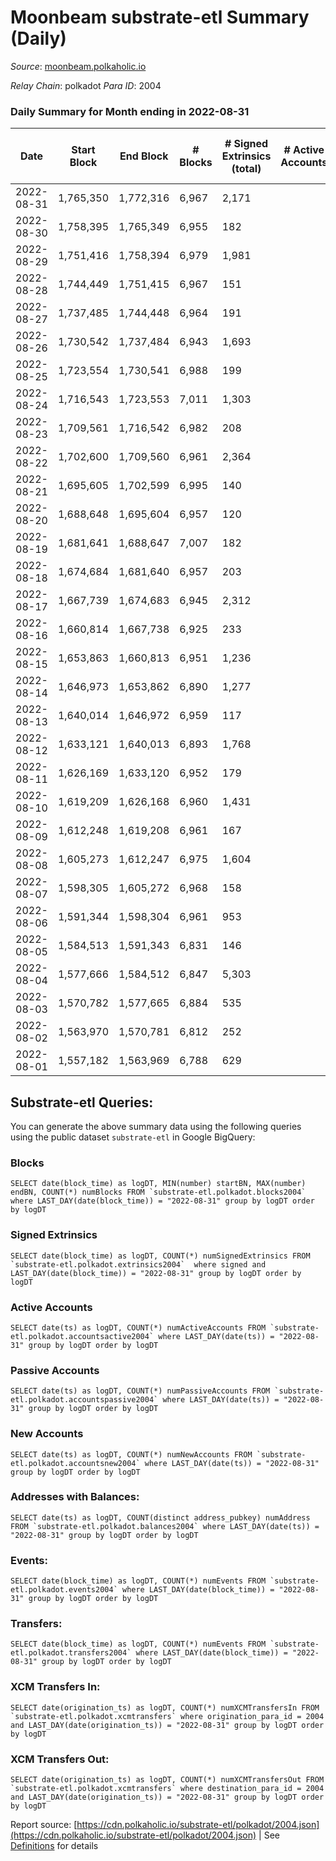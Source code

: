 # Moonbeam substrate-etl Summary (Daily)

_Source_: [moonbeam.polkaholic.io](https://moonbeam.polkaholic.io)

*Relay Chain*: polkadot
*Para ID*: 2004



### Daily Summary for Month ending in 2022-08-31


| Date | Start Block | End Block | # Blocks | # Signed Extrinsics (total) | # Active Accounts | # Passive | # New | # Addresses with Balances | # Events | # Transfers | # XCM Transfers In | # XCM Transfers Out | Issues | 
| ---- | ----------- | --------- | -------- | --------------------------- | ----------------- | --------- | ----- | ------------------------- | -------- | ----------- | ------------------ | ------------------- | ------ |
| 2022-08-31 | 1,765,350 | 1,772,316 | 6,967 | 2,171 |  |  |  | 298,593 | 443,231 | 11,327 ($2,832,378.32) | 89 ($338,452.26) | 58 ($165,149.05) |  |
| 2022-08-30 | 1,758,395 | 1,765,349 | 6,955 | 182 |  |  |  | 290,148 | 574,743 | 17,822 ($33,581,285.99) | 96 ($234,474.67) | 79 ($80,823.01) |  |
| 2022-08-29 | 1,751,416 | 1,758,394 | 6,979 | 1,981 |  |  |  | 289,404 | 456,994 | 10,716 ($2,992,296.86) | 89 ($359,280.27) | 64 ($172,163.38) |  |
| 2022-08-28 | 1,744,449 | 1,751,415 | 6,967 | 151 |  |  |  | 288,954 | 431,386 | 8,402 ($3,802,706.45) | 67 ($79,963.22) | 63 ($252,206.03) |  |
| 2022-08-27 | 1,737,485 | 1,744,448 | 6,964 | 191 |  |  |  | 288,585 | 453,326 | 9,786 ($4,532,246.77) | 71 ($93,254.95) | 61 ($159,234.70) |  |
| 2022-08-26 | 1,730,542 | 1,737,484 | 6,943 | 1,693 |  |  |  | 288,289 | 569,468 | 12,524 ($3,066,102.44) | 81 ($196,489.60) | 84 ($863,859.01) |  |
| 2022-08-25 | 1,723,554 | 1,730,541 | 6,988 | 199 |  |  |  | 287,878 | 489,990 | 10,245 ($4,482,268.30) | 72 ($1,979,572.79) | 84 ($124,595.88) |  |
| 2022-08-24 | 1,716,543 | 1,723,553 | 7,011 | 1,303 |  |  |  | 286,933 | 585,800 | 13,608 ($4,106,787.26) | 90 ($232,618.56) | 63 ($886,182.71) |  |
| 2022-08-23 | 1,709,561 | 1,716,542 | 6,982 | 208 |  |  |  | 286,658 | 520,978 | 11,661 ($2,803,530.72) | 91 ($611,836.44) | 83 ($1,268,881.49) |  |
| 2022-08-22 | 1,702,600 | 1,709,560 | 6,961 | 2,364 |  |  |  | 286,339 | 522,640 | 13,627 ($3,762,825.93) | 105 ($750,703.60) | 60 ($51,141.80) |  |
| 2022-08-21 | 1,695,605 | 1,702,599 | 6,995 | 140 |  |  |  | 285,982 | 518,632 | 12,110 ($4,034,006.91) | 105 ($175,310.56) | 89 ($111,327.14) |  |
| 2022-08-20 | 1,688,648 | 1,695,604 | 6,957 | 120 |  |  |  | 285,757 | 537,354 | 14,277 ($5,926,285.07) | 83 ($163,050.44) | 71 ($621,705.39) |  |
| 2022-08-19 | 1,681,641 | 1,688,647 | 7,007 | 182 |  |  |  | 285,548 | 728,758 | 17,332 ($5,932,273.49) | 129 ($959,300.21) | 120 ($877,889.80) |  |
| 2022-08-18 | 1,674,684 | 1,681,640 | 6,957 | 203 |  |  |  | 285,258 | 740,572 | 14,780 ($5,037,151.32) | 92 ($384,796.18) | 155 ($666,290.87) |  |
| 2022-08-17 | 1,667,739 | 1,674,683 | 6,945 | 2,312 |  |  |  | 284,862 | 628,242 | 16,434 ($5,138,233.02) | 92 ($2,417,738.78) | 125 ($1,334,007.90) |  |
| 2022-08-16 | 1,660,814 | 1,667,738 | 6,925 | 233 |  |  |  | 284,570 | 577,817 | 15,486 ($5,570,963.20) | 120 ($531,037.10) | 180 ($244,616.83) |  |
| 2022-08-15 | 1,653,863 | 1,660,813 | 6,951 | 1,236 |  |  |  | 284,198 | 716,273 | 22,071 ($8,515,791.58) | 155 ($471,690.30) | 197 ($479,179.30) |  |
| 2022-08-14 | 1,646,973 | 1,653,862 | 6,890 | 1,277 |  |  |  | 283,800 | 1,279,193 | 41,602 ($21,455,503.39) | 576 ($5,085,149.51) | 830 ($3,053,542.62) |  |
| 2022-08-13 | 1,640,014 | 1,646,972 | 6,959 | 117 |  |  |  | 283,078 | 509,438 | 15,045 ($8,271,799.13) | 292 ($2,256,342.93) | 260 ($754,942.35) |  |
| 2022-08-12 | 1,633,121 | 1,640,013 | 6,893 | 1,768 |  |  |  | 282,817 | 491,194 | 16,741 ($5,359,995.25) | 284 ($437,853.10) | 263 ($2,621,558.54) |  |
| 2022-08-11 | 1,626,169 | 1,633,120 | 6,952 | 179 |  |  |  | 282,524 | 537,681 | 15,692 ($25,827,514.13) | 343 ($5,033,601.05) | 248 ($164,969.42) |  |
| 2022-08-10 | 1,619,209 | 1,626,168 | 6,960 | 1,431 |  |  |  | 282,130 | 580,061 | 15,257 ($5,241,260.91) | 417 ($525,522.18) | 418 ($886,352.86) |  |
| 2022-08-09 | 1,612,248 | 1,619,208 | 6,961 | 167 |  |  |  | 281,878 | 470,800 | 9,816 ($7,861,064.23) | 207 ($270,640.16) | 231 ($467,259.39) |  |
| 2022-08-08 | 1,605,273 | 1,612,247 | 6,975 | 1,604 |  |  |  | 281,580 | 530,225 | 12,782 ($4,743,723.04) | 172 ($152,188.17) | 182 ($814,519.78) |  |
| 2022-08-07 | 1,598,305 | 1,605,272 | 6,968 | 158 |  |  |  | 281,154 | 604,530 | 11,976 ($7,307,136.91) | 196 ($72,894.08) | 167 ($66,621.62) |  |
| 2022-08-06 | 1,591,344 | 1,598,304 | 6,961 | 953 |  |  |  | 280,810 | 722,846 | 16,425 ($12,382,965.58) | 283 ($327,624.87) | 165 ($166,254.90) |  |
| 2022-08-05 | 1,584,513 | 1,591,343 | 6,831 | 146 |  |  |  | 280,529 | 716,877 | 15,651 ($5,706,814.89) | 296 ($1,955,362.80) | 142 ($325,300.81) |  |
| 2022-08-04 | 1,577,666 | 1,584,512 | 6,847 | 5,303 |  |  |  | 280,190 | 817,056 | 19,735 ($8,108,164.10) | 323 ($210,260.24) | 128 ($605,523.48) |  |
| 2022-08-03 | 1,570,782 | 1,577,665 | 6,884 | 535 |  |  |  | 279,226 | 909,245 | 17,502 ($14,510,758.78) | 205 ($221,850.75) | 112 ($367,516.24) |  |
| 2022-08-02 | 1,563,970 | 1,570,781 | 6,812 | 252 |  |  |  | 278,874 | 2,266,282 | 47,867 ($64,454,799.89) | 604 ($1,620,103.61) | 378 ($3,990,982.72) |  |
| 2022-08-01 | 1,557,182 | 1,563,969 | 6,788 | 629 |  |  |  | 276,468 | 961,643 | 33,660 ($24,901,892.70) | 2,259 ($676,194.88) | 464 ($166,243.20) |  |

## Substrate-etl Queries:
You can generate the above summary data using the following queries using the public dataset `substrate-etl` in Google BigQuery:


### Blocks
```
SELECT date(block_time) as logDT, MIN(number) startBN, MAX(number) endBN, COUNT(*) numBlocks FROM `substrate-etl.polkadot.blocks2004`  where LAST_DAY(date(block_time)) = "2022-08-31" group by logDT order by logDT
```


### Signed Extrinsics
```
SELECT date(block_time) as logDT, COUNT(*) numSignedExtrinsics FROM `substrate-etl.polkadot.extrinsics2004`  where signed and LAST_DAY(date(block_time)) = "2022-08-31" group by logDT order by logDT
```


### Active Accounts
```
SELECT date(ts) as logDT, COUNT(*) numActiveAccounts FROM `substrate-etl.polkadot.accountsactive2004` where LAST_DAY(date(ts)) = "2022-08-31" group by logDT order by logDT
```


### Passive Accounts
```
SELECT date(ts) as logDT, COUNT(*) numPassiveAccounts FROM `substrate-etl.polkadot.accountspassive2004` where LAST_DAY(date(ts)) = "2022-08-31" group by logDT order by logDT
```


### New Accounts
```
SELECT date(ts) as logDT, COUNT(*) numNewAccounts FROM `substrate-etl.polkadot.accountsnew2004` where LAST_DAY(date(ts)) = "2022-08-31" group by logDT order by logDT
```


### Addresses with Balances:
```
SELECT date(ts) as logDT, COUNT(distinct address_pubkey) numAddress FROM `substrate-etl.polkadot.balances2004` where LAST_DAY(date(ts)) = "2022-08-31" group by logDT order by logDT
```


### Events:
```
SELECT date(block_time) as logDT, COUNT(*) numEvents FROM `substrate-etl.polkadot.events2004` where LAST_DAY(date(block_time)) = "2022-08-31" group by logDT order by logDT
```


### Transfers:
```
SELECT date(block_time) as logDT, COUNT(*) numEvents FROM `substrate-etl.polkadot.transfers2004` where LAST_DAY(date(block_time)) = "2022-08-31" group by logDT order by logDT
```


### XCM Transfers In:
```
SELECT date(origination_ts) as logDT, COUNT(*) numXCMTransfersIn FROM `substrate-etl.polkadot.xcmtransfers` where origination_para_id = 2004 and LAST_DAY(date(origination_ts)) = "2022-08-31" group by logDT order by logDT
```


### XCM Transfers Out:
```
SELECT date(origination_ts) as logDT, COUNT(*) numXCMTransfersOut FROM `substrate-etl.polkadot.xcmtransfers` where destination_para_id = 2004 and LAST_DAY(date(origination_ts)) = "2022-08-31" group by logDT order by logDT
```



Report source: [https://cdn.polkaholic.io/substrate-etl/polkadot/2004.json](https://cdn.polkaholic.io/substrate-etl/polkadot/2004.json) | See [Definitions](/DEFINITIONS.md) for details
